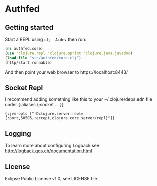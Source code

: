 # Authfed

## Getting started

Start a REPL using `clj -A:dev` then run:

```clj
(ns authfed.core)
(use 'clojure.repl 'clojure.pprint 'clojure.java.javadoc)
(load-file "src/authfed/core.clj")
(http/start runnable)
```

And then point your web browser to https://localhost:8443/

## Socket Repl

I recommend adding something like this to your ~/.clojure/deps.edn file under {:aliases {:socket ... }}

```edn
{:jvm-opts ["-Dclojure.server.repl={:port,50505,:accept,clojure.core.server/repl}"]}
```

## Logging

To learn more about configuring Logback see http://logback.qos.ch/documentation.html

## License

Eclipse Public License v1.0, see LICENSE file.
